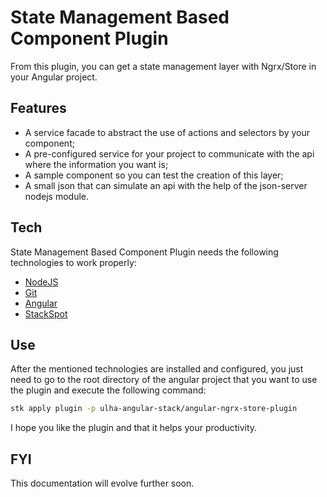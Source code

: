 # State Management Based Component Plugin
From this plugin, you can get a state management layer with Ngrx/Store in your Angular project.

## Features
- A service facade to abstract the use of actions and selectors by your component;
- A pre-configured service for your project to communicate with the api where the information you want is;
- A sample component so you can test the creation of this layer;
- A small json that can simulate an api with the help of the json-server nodejs module.

## Tech
State Management Based Component Plugin needs the following technologies to work properly:

- [NodeJS](https://nodejs.org/en/download/)
- [Git](https://git-scm.com/download/)
- [Angular](https://angular.io/guide/setup-local)
- [StackSpot](https://docs.stackspot.com/docs/stk-cli/installation/)

## Use
After the mentioned technologies are installed and configured, you just need to go to the root directory of the angular project that you want to use the plugin and execute the following command:

```sh
stk apply plugin -p ulha-angular-stack/angular-ngrx-store-plugin
```

I hope you like the plugin and that it helps your productivity.

## FYI
This documentation will evolve further soon.